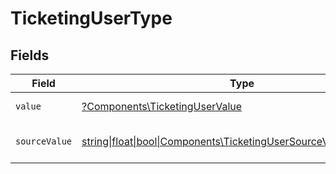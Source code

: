 # TicketingUserType


## Fields

| Field                                                                                                                    | Type                                                                                                                     | Required                                                                                                                 | Description                                                                                                              | Example                                                                                                                  |
| ------------------------------------------------------------------------------------------------------------------------ | ------------------------------------------------------------------------------------------------------------------------ | ------------------------------------------------------------------------------------------------------------------------ | ------------------------------------------------------------------------------------------------------------------------ | ------------------------------------------------------------------------------------------------------------------------ |
| `value`                                                                                                                  | [?Components\TicketingUserValue](../../Models/Components/TicketingUserValue.md)                                          | :heavy_minus_sign:                                                                                                       | The type of the user.                                                                                                    | agent                                                                                                                    |
| `sourceValue`                                                                                                            | [string\|float\|bool\|Components\TicketingUserSourceValue4\|array\|null](../../Models/Components/TicketingUserSourceValue.md) | :heavy_minus_sign:                                                                                                       | The source value of the user type.                                                                                       | Live                                                                                                                     |